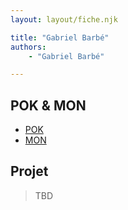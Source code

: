 ```yaml
---
layout: layout/fiche.njk

title: "Gabriel Barbé"
authors:
    - "Gabriel Barbé"

---
```


## POK & MON

* [POK](./pok)
* [MON](./mon)

## Projet

> TBD
